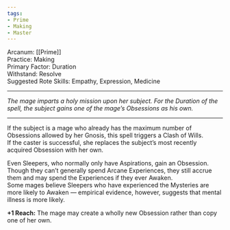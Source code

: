 ```yaml
---
tags:
- Prime
- Making
- Master
---
```


Arcanum: [[Prime]]\
Practice: Making\
Primary Factor: Duration\
Withstand: Resolve\
Suggested Rote Skills: Empathy, Expression, Medicine

---

_The mage imparts a holy mission upon her subject. For the Duration of the spell, the subject gains one of the mage’s Obsessions as his own._

---

If the subject is a mage who already has the maximum number of Obsessions allowed by her Gnosis, this spell triggers a Clash of Wills.\
If the caster is successful, she replaces the subject’s most recently acquired Obsession with her own.

Even Sleepers, who normally only have Aspirations, gain an Obsession. Though they can’t generally spend Arcane Experiences, they still accrue them and may spend the Experiences if they ever Awaken.\
Some mages believe Sleepers who have experienced the Mysteries are more likely to Awaken — empirical evidence, however, suggests that mental illness is more likely.

**+1 Reach:** The mage may create a wholly new Obsession rather than copy one of her own.